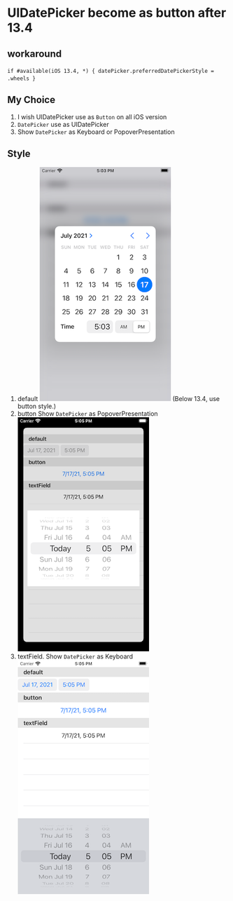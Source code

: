 #  UIDatePicker become as  button after 13.4
## workaround
`
if #available(iOS 13.4, *) {
    datePicker.preferredDatePickerStyle = .wheels
} 
`
## My Choice
1. I wish UIDatePicker  use as `Button` on all iOS version
2. `DatePicker` use as  UIDatePicker
3. Show `DatePicker` as Keyboard or PopoverPresentation

## Style
1. default
    ![default](./doc/default.png)
    (Below 13.4, use button style.)
2. button
    Show `DatePicker` as  PopoverPresentation
    ![default](./doc/button.png)
3. textField. 
    Show `DatePicker` as Keyboard
    ![default](./doc/textField.png)